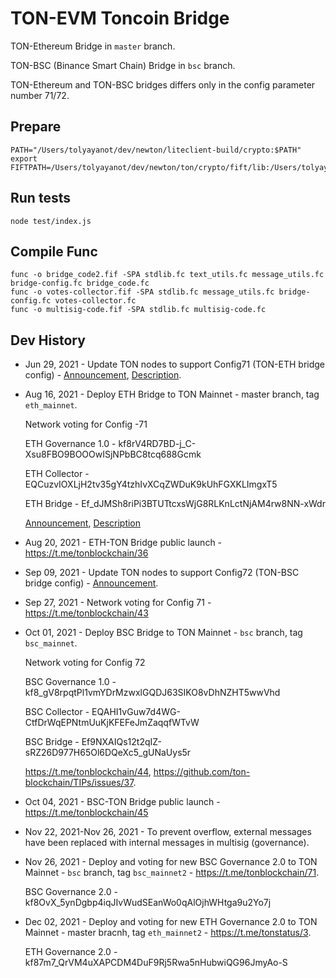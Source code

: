 # TON-EVM Toncoin Bridge

TON-Ethereum Bridge in `master` branch.

TON-BSC (Binance Smart Chain) Bridge in `bsc` branch.

TON-Ethereum and TON-BSC bridges differs only in the config parameter number 71/72.

## Prepare

```
PATH="/Users/tolyayanot/dev/newton/liteclient-build/crypto:$PATH"
export FIFTPATH=/Users/tolyayanot/dev/newton/ton/crypto/fift/lib:/Users/tolyayanot/dev/newton/ton/crypto/
```

## Run tests

```
node test/index.js
```

## Compile Func

```
func -o bridge_code2.fif -SPA stdlib.fc text_utils.fc message_utils.fc bridge-config.fc bridge_code.fc
func -o votes-collector.fif -SPA stdlib.fc message_utils.fc bridge-config.fc votes-collector.fc 
func -o multisig-code.fif -SPA stdlib.fc multisig-code.fc 
```

## Dev History

* Jun 29, 2021 - Update TON nodes to support Config71 (TON-ETH bridge config) - [Announcement](https://t.me/tonblockchain/26), [Description](https://github.com/ton-blockchain/TIPs/issues/34).

* Aug 16, 2021 - Deploy ETH Bridge to TON Mainnet - master branch, tag `eth_mainnet`.

    Network voting for Config -71
  
    ETH Governance 1.0 - kf8rV4RD7BD-j_C-Xsu8FBO9BOOOwISjNPbBC8tcq688Gcmk
  
    ETH Collector - EQCuzvIOXLjH2tv35gY4tzhIvXCqZWDuK9kUhFGXKLImgxT5
  
    ETH Bridge - Ef_dJMSh8riPi3BTUTtcxsWjG8RLKnLctNjAM4rw8NN-xWdr
  
    [Announcement](https://t.me/tonblockchain/35), [Description](https://github.com/ton-blockchain/TIPs/issues/35)

* Aug 20, 2021 - ETH-TON Bridge public launch - https://t.me/tonblockchain/36

* Sep 09, 2021 - Update TON nodes to support Config72 (TON-BSC bridge config) - [Announcement](https://t.me/tonblockchain/40).

* Sep 27, 2021 - Network voting for Config 71 - https://t.me/tonblockchain/43

* Oct 01, 2021 - Deploy BSC Bridge to TON Mainnet - `bsc` branch, tag `bsc_mainnet`.
   
    Network voting for Config 72
   
    BSC Governance 1.0 - kf8_gV8rpqtPl1vmYDrMzwxlGQDJ63SIKO8vDhNZHT5wwVhd
   
    BSC Collector - EQAHI1vGuw7d4WG-CtfDrWqEPNtmUuKjKFEFeJmZaqqfWTvW
   
    BSC Bridge - Ef9NXAIQs12t2qIZ-sRZ26D977H65Ol6DQeXc5_gUNaUys5r
   
    https://t.me/tonblockchain/44, https://github.com/ton-blockchain/TIPs/issues/37.

* Oct 04, 2021 - BSC-TON Bridge public launch - https://t.me/tonblockchain/45

* Nov 22, 2021-Nov 26, 2021 - To prevent overflow, external messages have been replaced with internal messages in multisig (governance).
    
* Nov 26, 2021 - Deploy and voting for new BSC Governance 2.0 to TON Mainnet - `bsc` branch, tag `bsc_mainnet2` - https://t.me/tonblockchain/71.
   
    BSC Governance 2.0 - kf8OvX_5ynDgbp4iqJIvWudSEanWo0qAlOjhWHtga9u2Yo7j

* Dec 02, 2021 - Deploy and voting for new ETH Governance 2.0 to TON Mainnet - master bracnh, tag `eth_mainnet2` - https://t.me/tonstatus/3.
   
    ETH Governance 2.0 - kf87m7_QrVM4uXAPCDM4DuF9Rj5Rwa5nHubwiQG96JmyAo-S
